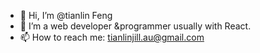 - 👋 Hi, I’m @tianlin Feng
- 👀 I’m a web developer &programmer usually with React.
- 📫 How to reach me: tianlinjill.au@gmail.com

<!---
tianlinjill/tianlinjill is a ✨ special ✨ repository because its `README.md` (this file) appears on your GitHub profile.
You can click the Preview link to take a look at your changes.
--->
